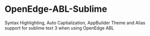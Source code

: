 # OpenEdge-ABL-Sublime
Syntax Highlighting, Auto Captialization, AppBuilder Theme and Alias support for sublime text 3 when using OpenEdge ABL
